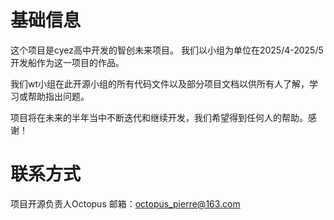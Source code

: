 # 基础信息

这个项目是cyez高中开发的智创未来项目。
我们以小组为单位在2025/4-2025/5开发船作为这一项目的作品。

我们wt小组在此开源小组的所有代码文件以及部分项目文档以供所有人了解，学习或帮助指出问题。

项目将在未来的半年当中不断迭代和继续开发，我们希望得到任何人的帮助。感谢！

# 联系方式
项目开源负责人Octopus
邮箱：octopus_pierre@163.com